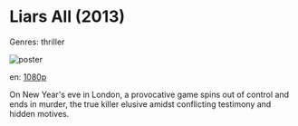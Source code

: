 # Liars All (2013)

Genres: thriller

![poster](http://image.tmdb.org/t/p/w500/chJ4p8QAzh9GD4OAg2JVg7lYyiq.jpg)

en:
  [1080p](magnet:?xt=urn:btih:ff89a9778cd1ced8b2c47c9d68c4149e1c933bdd&dn=Liars+All+(2013)+%5B1080p%5D&tr=udp%3A%2F%2Ftracker.yify-torrents.com%2Fannounce&tr=udp%3A%2F%2Fopen.demonii.com%3A1337%2Fannounce&tr=udp%3A%2F%2Fexodus.desync.com%3A6969&tr=udp%3A%2F%2Ftracker.istole.it%3A80&tr=udp%3A%2F%2Ftracker.publicbt.com%3A80&tr=udp%3A%2F%2Ftracker.publichd.eu%3A80%2Fannounce&tr=udp%3A%2F%2Ftracker.openbittorrent.com%3A80%2Fannounce&tr=udp%3A%2F%2Fcoppersurfer.tk%3A6969%2Fannounce)
  


On New Year's eve in London, a provocative game spins out of control and ends in murder, the true killer elusive amidst conflicting testimony and hidden motives.